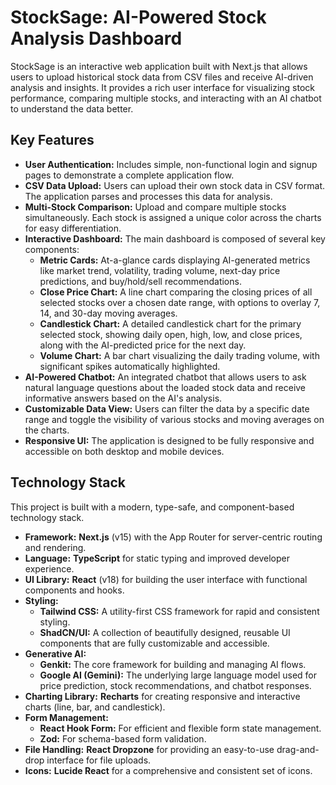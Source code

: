 # StockSage: AI-Powered Stock Analysis Dashboard

StockSage is an interactive web application built with Next.js that allows users to upload historical stock data from CSV files and receive AI-driven analysis and insights. It provides a rich user interface for visualizing stock performance, comparing multiple stocks, and interacting with an AI chatbot to understand the data better.

## Key Features

*   **User Authentication:** Includes simple, non-functional login and signup pages to demonstrate a complete application flow.
*   **CSV Data Upload:** Users can upload their own stock data in CSV format. The application parses and processes this data for analysis.
*   **Multi-Stock Comparison:** Upload and compare multiple stocks simultaneously. Each stock is assigned a unique color across the charts for easy differentiation.
*   **Interactive Dashboard:** The main dashboard is composed of several key components:
    *   **Metric Cards:** At-a-glance cards displaying AI-generated metrics like market trend, volatility, trading volume, next-day price predictions, and buy/hold/sell recommendations.
    *   **Close Price Chart:** A line chart comparing the closing prices of all selected stocks over a chosen date range, with options to overlay 7, 14, and 30-day moving averages.
    *   **Candlestick Chart:** A detailed candlestick chart for the primary selected stock, showing daily open, high, low, and close prices, along with the AI-predicted price for the next day.
    *   **Volume Chart:** A bar chart visualizing the daily trading volume, with significant spikes automatically highlighted.
*   **AI-Powered Chatbot:** An integrated chatbot that allows users to ask natural language questions about the loaded stock data and receive informative answers based on the AI's analysis.
*   **Customizable Data View:** Users can filter the data by a specific date range and toggle the visibility of various stocks and moving averages on the charts.
*   **Responsive UI:** The application is designed to be fully responsive and accessible on both desktop and mobile devices.

## Technology Stack

This project is built with a modern, type-safe, and component-based technology stack.

*   **Framework:** **Next.js** (v15) with the App Router for server-centric routing and rendering.
*   **Language:** **TypeScript** for static typing and improved developer experience.
*   **UI Library:** **React** (v18) for building the user interface with functional components and hooks.
*   **Styling:**
    *   **Tailwind CSS:** A utility-first CSS framework for rapid and consistent styling.
    *   **ShadCN/UI:** A collection of beautifully designed, reusable UI components that are fully customizable and accessible.
*   **Generative AI:**
    *   **Genkit:** The core framework for building and managing AI flows.
    *   **Google AI (Gemini):** The underlying large language model used for price prediction, stock recommendations, and chatbot responses.
*   **Charting Library:** **Recharts** for creating responsive and interactive charts (line, bar, and candlestick).
*   **Form Management:**
    *   **React Hook Form:** For efficient and flexible form state management.
    *   **Zod:** For schema-based form validation.
*   **File Handling:** **React Dropzone** for providing an easy-to-use drag-and-drop interface for file uploads.
*   **Icons:** **Lucide React** for a comprehensive and consistent set of icons.

